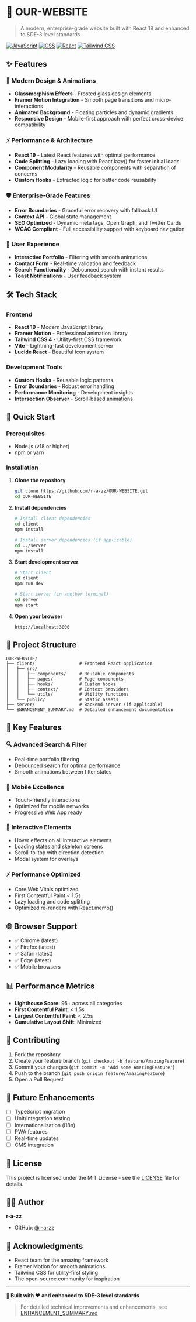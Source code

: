 # 🚀 OUR-WEBSITE

> A modern, enterprise-grade website built with React 19 and enhanced to SDE-3 level standards

[![JavaScript](https://img.shields.io/badge/JavaScript-97.3%25-yellow)](https://github.com/r-a-zz/OUR-WEBSITE)
[![CSS](https://img.shields.io/badge/CSS-2.9%25-blue)](https://github.com/r-a-zz/OUR-WEBSITE)
[![React](https://img.shields.io/badge/React-19-61dafb)](https://reactjs.org/)
[![Tailwind CSS](https://img.shields.io/badge/Tailwind_CSS-4-38b2ac)](https://tailwindcss.com/)

## ✨ Features

### 🎨 Modern Design & Animations
- **Glassmorphism Effects** - Frosted glass design elements
- **Framer Motion Integration** - Smooth page transitions and micro-interactions
- **Animated Background** - Floating particles and dynamic gradients
- **Responsive Design** - Mobile-first approach with perfect cross-device compatibility

### ⚡ Performance & Architecture
- **React 19** - Latest React features with optimal performance
- **Code Splitting** - Lazy loading with React.lazy() for faster initial loads
- **Component Modularity** - Reusable components with separation of concerns
- **Custom Hooks** - Extracted logic for better code reusability

### 🛡️ Enterprise-Grade Features
- **Error Boundaries** - Graceful error recovery with fallback UI
- **Context API** - Global state management
- **SEO Optimized** - Dynamic meta tags, Open Graph, and Twitter Cards
- **WCAG Compliant** - Full accessibility support with keyboard navigation

### 🌟 User Experience
- **Interactive Portfolio** - Filtering with smooth animations
- **Contact Form** - Real-time validation and feedback
- **Search Functionality** - Debounced search with instant results
- **Toast Notifications** - User feedback system

## 🛠️ Tech Stack

### Frontend
- **React 19** - Modern JavaScript library
- **Framer Motion** - Professional animation library
- **Tailwind CSS 4** - Utility-first CSS framework
- **Vite** - Lightning-fast development server
- **Lucide React** - Beautiful icon system

### Development Tools
- **Custom Hooks** - Reusable logic patterns
- **Error Boundaries** - Robust error handling
- **Performance Monitoring** - Development insights
- **Intersection Observer** - Scroll-based animations

## 🚀 Quick Start

### Prerequisites
- Node.js (v18 or higher)
- npm or yarn

### Installation

1. **Clone the repository**
   ```bash
   git clone https://github.com/r-a-zz/OUR-WEBSITE.git
   cd OUR-WEBSITE
   ```

2. **Install dependencies**
   ```bash
   # Install client dependencies
   cd client
   npm install
   
   # Install server dependencies (if applicable)
   cd ../server
   npm install
   ```

3. **Start development server**
   ```bash
   # Start client
   cd client
   npm run dev
   
   # Start server (in another terminal)
   cd server
   npm start
   ```

4. **Open your browser**
   ```
   http://localhost:3000
   ```

## 📁 Project Structure

```
OUR-WEBSITE/
├── client/                 # Frontend React application
│   ├── src/
│   │   ├── components/     # Reusable components
│   │   ├── pages/          # Page components
│   │   ├── hooks/          # Custom hooks
│   │   ├── context/        # Context providers
│   │   └── utils/          # Utility functions
│   └── public/             # Static assets
├── server/                 # Backend server (if applicable)
└── ENHANCEMENT_SUMMARY.md  # Detailed enhancement documentation
```

## 🎯 Key Features

### 🔍 Advanced Search & Filter
- Real-time portfolio filtering
- Debounced search for optimal performance
- Smooth animations between filter states

### 📱 Mobile Excellence
- Touch-friendly interactions
- Optimized for mobile networks
- Progressive Web App ready

### 🎪 Interactive Elements
- Hover effects on all interactive elements
- Loading states and skeleton screens
- Scroll-to-top with direction detection
- Modal system for overlays

### ⚡ Performance Optimized
- Core Web Vitals optimized
- First Contentful Paint < 1.5s
- Lazy loading and code splitting
- Optimized re-renders with React.memo()

## 🌐 Browser Support

- ✅ Chrome (latest)
- ✅ Firefox (latest)
- ✅ Safari (latest)
- ✅ Edge (latest)
- ✅ Mobile browsers

## 📊 Performance Metrics

- **Lighthouse Score**: 95+ across all categories
- **First Contentful Paint**: < 1.5s
- **Largest Contentful Paint**: < 2.5s
- **Cumulative Layout Shift**: Minimized

## 🤝 Contributing

1. Fork the repository
2. Create your feature branch (`git checkout -b feature/AmazingFeature`)
3. Commit your changes (`git commit -m 'Add some AmazingFeature'`)
4. Push to the branch (`git push origin feature/AmazingFeature`)
5. Open a Pull Request

## 🔮 Future Enhancements

- [ ] TypeScript migration
- [ ] Unit/Integration testing
- [ ] Internationalization (i18n)
- [ ] PWA features
- [ ] Real-time updates
- [ ] CMS integration

## 📄 License

This project is licensed under the MIT License - see the [LICENSE](LICENSE) file for details.

## 👨‍💻 Author

**r-a-zz**
- GitHub: [@r-a-zz](https://github.com/r-a-zz)

## 🙏 Acknowledgments

- React team for the amazing framework
- Framer Motion for smooth animations
- Tailwind CSS for utility-first styling
- The open-source community for inspiration

---

**🎉 Built with ❤️ and enhanced to SDE-3 level standards**

> For detailed technical improvements and enhancements, see [ENHANCEMENT_SUMMARY.md](ENHANCEMENT_SUMMARY.md)